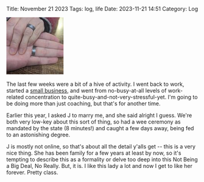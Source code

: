 Title: November 21 2023
Tags: log, life
Date: 2023-11-21 14:51 
Category: Log 
 
<a href="/images/20231121-rings.jpg">![Image](/images/thumbs/thumbnail_square/20231121-rings.jpg)</a>
 
The last few weeks were a bit of a hive of activity. I went back to work, started a [small business](https://www.strategichopes.co/), and went from no-busy-at-all levels of work-related concentration to quite-busy-and-not-very-stressful-yet. I'm going to be doing more than just coaching, but that's for another time.

Earlier this year, I asked J to marry me, and she said alright I guess. We're both very low-key about this sort of thing, so had a wee ceremony as mandated by the state (8 minutes!) and caught a few days away, being fed to an astonishing degree.

J is mostly not online, so that's about all the detail y'alls get -- this is a very nice thing. She has been family for a few years at least by now, so it's tempting to describe this as a formality or delve too deep into this Not Being a Big Deal, No Really. But, it is. I like this lady a lot and now I get to like her forever. Pretty class.
